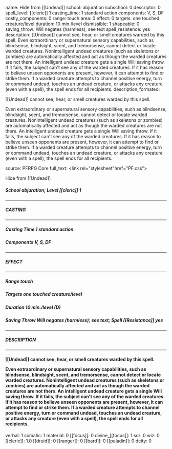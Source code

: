 name: Hide from [[Undead]]
school: abjuration
subschool: 0
descriptor: 0
spell_level: [[cleric]] 1
casting_time: 1 standard action
components: V, S, DF
costly_components: 0
range: touch
area: 0
effect: 0
targets: one touched creature/level
duration: 10 min./level
dismissible: 1
shapeable: 0
saving_throw: Will negates (harmless); see text
spell_resistence: yes
description: [[Undead]] cannot see, hear, or smell creatures warded by this spell.  Even extraordinary or supernatural sensory capabilities, such as blindsense, blindsight, scent, and tremorsense, cannot detect or locate warded creatures. Nonintelligent undead creatures (such as skeletons or zombies) are automatically affected and act as though the warded creatures are not there. An intelligent undead creature gets a single Will saving throw. If it fails, the subject can't see any of the warded creatures. If it has reason to believe unseen opponents are present, however, it can attempt to find or strike them. If a warded creature attempts to channel positive energy, turn or command undead, touches an undead creature, or attacks any creature (even with a spell), the spell ends for all recipients.
description_formated: <p>[[Undead]] cannot see, hear, or smell creatures warded by this spell.</p><p>Even extraordinary or supernatural sensory capabilities, such as blindsense, blindsight, scent, and tremorsense, cannot detect or locate warded creatures. Nonintelligent undead creatures (such as skeletons or zombies) are automatically affected and act as though the warded creatures are not there. An intelligent undead creature gets a single Will saving throw. If it fails, the subject can't see any of the warded creatures. If it has reason to believe unseen opponents are present, however, it can attempt to find or strike them. If a warded creature attempts to channel positive energy, turn or command undead, touches an undead creature, or attacks any creature (even with a spell), the spell ends for all recipients.</p>
source: PFRPG Core
full_text: <link rel="stylesheet"href="PF.css"><div class="heading"><p class="alignleft">Hide from [[Undead]]</p><div style="clear: both;"></div></div><div><h5><b>School </b>abjuration; <b>Level </b>[[cleric]] 1</h5></div><hr/><div><h5><b>CASTING</b></h5></div><hr/><div><h5><b>Casting Time </b>1 standard action</h5><h5><b>Components </b>V, S, DF</h5></div><hr/><div><h5><b>EFFECT</b></h5></div><hr/><div><h5><b>Range </b>touch</h5><h5><b>Targets </b>one touched creature/level</h5><h5><b>Duration </b>10 min./level (D)</h5><h5><b>Saving Throw </b>Will negates (harmless); see text; <b>Spell [[Resistance]] </b>yes</h5></div><hr/><div><h5><b>DESCRIPTION</b></h5></div><hr/><div><h4><p>[[Undead]] cannot see, hear, or smell creatures warded by this spell.</p><p>Even extraordinary or supernatural sensory capabilities, such as blindsense, blindsight, scent, and tremorsense, cannot detect or locate warded creatures. Nonintelligent undead creatures (such as skeletons or zombies) are automatically affected and act as though the warded creatures are not there. An intelligent undead creature gets a single Will saving throw. If it fails, the subject can't see any of the warded creatures. If it has reason to believe unseen opponents are present, however, it can attempt to find or strike them. If a warded creature attempts to channel positive energy, turn or command undead, touches an undead creature, or attacks any creature (even with a spell), the spell ends for all recipients.</p></h4></div>
verbal: 1
somatic: 1
material: 0
[[focus]]: 0
divine_[[focus]]: 1
sor: 0
wiz: 0
[[cleric]]: 1.0
[[druid]]: 0
[[ranger]]: 0
[[bard]]: 0
[[paladin]]: 0
deity: 0
